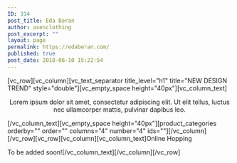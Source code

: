 ```yaml
---
ID: 314
post_title: Eda Beran
author: asenclothing
post_excerpt: ""
layout: page
permalink: https://edaberan.com/
published: true
post_date: 2018-06-10 15:22:54
---
```

<p>[vc_row][vc_column][vc_text_separator title_level="h1" title="NEW DESIGN TREND" style="double"][vc_empty_space height="40px"][vc_column_text]</p>
<p class="styled-subtitle" style="text-align: center;">Lorem ipsum dolor sit amet, consectetur adipiscing elit. Ut elit tellus, luctus nec ullamcorper mattis, pulvinar dapibus leo.</p>
<p>[/vc_column_text][vc_empty_space height="40px"][product_categories orderby="" order="" columns="4" number="4" ids=""][/vc_column][/vc_row][vc_row][vc_column][vc_column_text]Online Hopping</p>
<p>To be added soon![/vc_column_text][/vc_column][/vc_row]</p>
